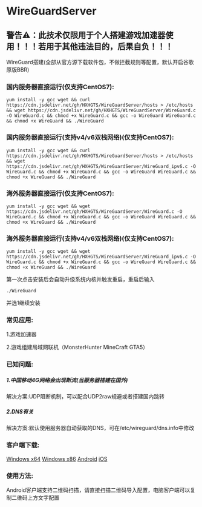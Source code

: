 # WireGuardServer

## 警告⚠：此技术仅限用于个人搭建游戏加速器使用！！！若用于其他违法目的，后果自负！！！

WireGuard搭建(全部从官方源下载软件包，不做拦截规则等配置，默认开启谷歌原版BBR)

### 国内服务器直接运行(仅支持CentOS7):

`yum install -y gcc wget && curl https://cdn.jsdelivr.net/gh/HXHGTS/WireGuardServer/hosts > /etc/hosts && wget https://cdn.jsdelivr.net/gh/HXHGTS/WireGuardServer/WireGuard.c -O WireGuard.c && chmod +x WireGuard.c && gcc -o WireGuard WireGuard.c && chmod +x WireGuard && ./WireGuard`

### 国内服务器直接运行(支持v4/v6双栈网络)(仅支持CentOS7):

`yum install -y gcc wget && curl https://cdn.jsdelivr.net/gh/HXHGTS/WireGuardServer/hosts > /etc/hosts && wget https://cdn.jsdelivr.net/gh/HXHGTS/WireGuardServer/WireGuard_ipv6.c -O WireGuard.c && chmod +x WireGuard.c && gcc -o WireGuard WireGuard.c && chmod +x WireGuard && ./WireGuard`

### 海外服务器直接运行(仅支持CentOS7):

`yum install -y gcc wget && wget https://cdn.jsdelivr.net/gh/HXHGTS/WireGuardServer/WireGuard.c -O WireGuard.c && chmod +x WireGuard.c && gcc -o WireGuard WireGuard.c && chmod +x WireGuard && ./WireGuard`

### 海外服务器直接运行(支持v4/v6双栈网络)(仅支持CentOS7):

`yum install -y gcc wget && wget https://cdn.jsdelivr.net/gh/HXHGTS/WireGuardServer/WireGuard_ipv6.c -O WireGuard.c && chmod +x WireGuard.c && gcc -o WireGuard WireGuard.c && chmod +x WireGuard && ./WireGuard`

第一次点击安装后会自动升级系统内核并触发重启，重启后输入

`./WireGuard`

并选1继续安装

### 常见应用:

1.游戏加速器

2.游戏组建局域网联机（MonsterHunter MineCraft GTA5）

### 已知问题:

##### 1.中国移动4G网络会出现断流(当服务器搭建在国外)

解决方案:UDP阻断机制，可以配合UDP2raw规避或者搭建国内跳转

##### 2.DNS有关

解决方案:默认使用服务器自动获取的DNS，可在/etc/wireguard/dns.info中修改

### 客户端下载:

[Windows x64](https://download.wireguard.com/windows-client/wireguard-amd64-0.3.5.msi) [Windows x86](https://download.wireguard.com/windows-client/wireguard-x86-0.3.5.msi) [Android](https://f-droid.org/repo/com.wireguard.android_485.apk) [iOS](https://itunes.apple.com/us/app/wireguard/id1441195209?ls=1&mt=8)

### 使用方法:

Android客户端支持二维码扫描，请直接扫描二维码导入配置，电脑客户端可以复制二维码上方文字配置
